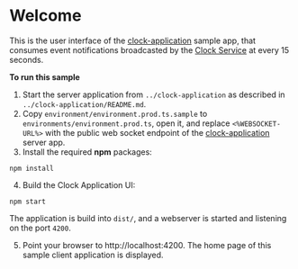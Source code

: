 # Welcome

This is the user interface of the [clock-application](../clock-application) sample app, that consumes event notifications broadcasted by the [Clock Service](https://developer.fusionfabric.cloud/docs?workspace=FusionCreator%20Developer%20Portal&board=API%20Docs&api=clock-v1-5ce28ddc-dbbc-11e9-9d36-2a2ae2dbcce4) at every 15 seconds.

**To run this sample**


1. Start the server application from `../clock-application` as described in `../clock-application/README.md`.
2. Copy `environment/environment.prod.ts.sample` to `environments/environment.prod.ts`, open it, and replace `<%WEBSOCKET-URL%>` with the public web socket endpoint of the [clock-application](../clock-application) server app.
3. Install the required **npm** packages: 

```
npm install
```
4. Build the Clock Application UI:

```
npm start
```
The application is build into `dist/`, and a webserver is started and listening on the port `4200`.

5. Point your browser to http://localhost:4200. The home page of this sample client application is displayed.
